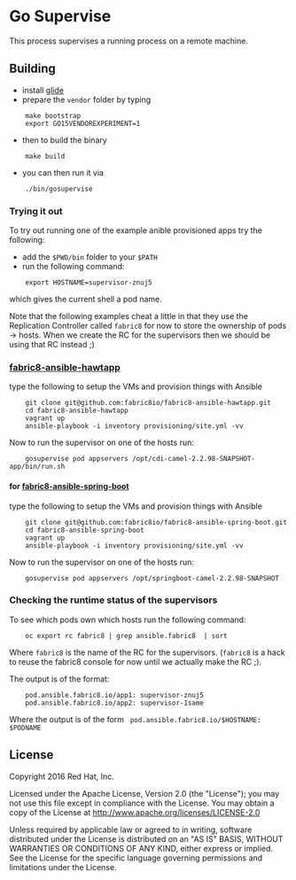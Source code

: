 # Go Supervise

This process supervises a running process on a remote machine.

## Building

* install [glide](https://github.com/Masterminds/glide#install)
* prepare the `vendor` folder by typing

```
    make bootstrap
    export GO15VENDOREXPERIMENT=1
```
    
* then to build the binary
    
```
    make build
```
    
* you can then run it via

```    
    ./bin/gosupervise
```

### Trying it out
  
To try out running one of the example anible provisioned apps try the following:

* add the `$PWD/bin` folder to your `$PATH`
* run the following command:

```
    export HOSTNAME=supervisor-znuj5
```
    
which gives the current shell a pod name. 

Note that the following examples cheat a little in that they use the Replication Controller called `fabric8` for now to store the ownership of pods -> hosts. When we create the RC for the supervisors then we should be using that RC instead ;)

### [fabric8-ansible-hawtapp](https://github.com/fabric8io/fabric8-ansible-hawtapp)

type the following to setup the VMs and provision things with Ansible

```
    git clone git@github.com:fabric8io/fabric8-ansible-hawtapp.git
    cd fabric8-ansible-hawtapp
    vagrant up
    ansible-playbook -i inventory provisioning/site.yml -vv
```
    
Now to run the supervisor on one of the hosts run:
    
```    
    gosupervise pod appservers /opt/cdi-camel-2.2.98-SNAPSHOT-app/bin/run.sh
```      
  
#### for [fabric8-ansible-spring-boot](https://github.com/fabric8io/fabric8-ansible-spring-boot)

type the following to setup the VMs and provision things with Ansible

```
    git clone git@github.com:fabric8io/fabric8-ansible-spring-boot.git
    cd fabric8-ansible-spring-boot
    vagrant up
    ansible-playbook -i inventory provisioning/site.yml -vv
```
    
Now to run the supervisor on one of the hosts run:
    
```    
    gosupervise pod appservers /opt/springboot-camel-2.2.98-SNAPSHOT
```      

### Checking the runtime status of the supervisors
 
To see which pods own which hosts run the following command:
 
```
    oc export rc fabric8 | grep ansible.fabric8  | sort
```

Where `fabric8` is the name of the RC for the supervisors. (`fabric8` is a hack to reuse the fabric8 console for now until we actually make the RC ;).

The output is of the format:

```
    pod.ansible.fabric8.io/app1: supervisor-znuj5
    pod.ansible.fabric8.io/app2: supervisor-1same
```

Where the output is of the form ` pod.ansible.fabric8.io/$HOSTNAME: $PODNAME`
 
## License

Copyright 2016 Red Hat, Inc.

Licensed under the Apache License, Version 2.0 (the "License"); you may not use this file except in compliance with the License. You may obtain a copy of the License at <http://www.apache.org/licenses/LICENSE-2.0>

Unless required by applicable law or agreed to in writing, software distributed under the License is distributed on an "AS IS" BASIS, WITHOUT WARRANTIES OR CONDITIONS OF ANY KIND, either express or implied. See the License for the specific language governing permissions and limitations under the License.
